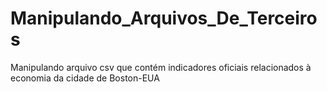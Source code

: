 # Manipulando_Arquivos_De_Terceiros

Manipulando arquivo csv que contém indicadores oficiais relacionados à economia da cidade de Boston-EUA
